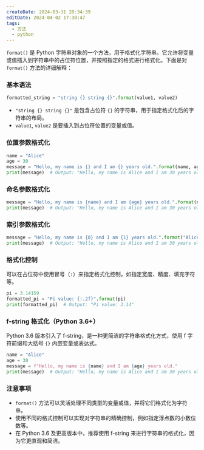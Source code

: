 ```yaml
---
createDate: 2024-03-31 20:34:39
editDate: 2024-04-02 17:30:47
tags:
  - 方法
  - python
---
```

`format()` 是 Python 字符串对象的一个方法，用于格式化字符串。它允许将变量或值插入到字符串中的占位符位置，并按照指定的格式进行格式化。下面是对 `format()` 方法的详细解释：

### 基本语法
```python
formatted_string = "string {} string {}".format(value1, value2)
```

- `"string {} string {}"` 是包含占位符 `{}` 的字符串，用于指定格式化后的字符串的布局。
- `value1`, `value2` 是要插入到占位符位置的变量或值。

### 位置参数格式化
```python
name = "Alice"
age = 30
message = "Hello, my name is {} and I am {} years old.".format(name, age)
print(message)  # Output: "Hello, my name is Alice and I am 30 years old."
```

### 命名参数格式化
```python
message = "Hello, my name is {name} and I am {age} years old.".format(name="Alice", age=30)
print(message)  # Output: "Hello, my name is Alice and I am 30 years old."
```

### 索引参数格式化
```python
message = "Hello, my name is {0} and I am {1} years old.".format("Alice", 30)
print(message)  # Output: "Hello, my name is Alice and I am 30 years old."
```

### 格式化控制
可以在占位符中使用冒号（`:`）来指定格式化控制，如指定宽度、精度、填充字符等。

```python
pi = 3.14159
formatted_pi = "Pi value: {:.2f}".format(pi)
print(formatted_pi)  # Output: "Pi value: 3.14"
```

### f-string 格式化（Python 3.6+）
Python 3.6 版本引入了 f-string，是一种更简洁的字符串格式化方式，使用 f 字符前缀和大括号 `{}` 内嵌变量或表达式。

```python
name = "Alice"
age = 30
message = f"Hello, my name is {name} and I am {age} years old."
print(message)  # Output: "Hello, my name is Alice and I am 30 years old."
```

### 注意事项
- `format()` 方法可以灵活处理不同类型的变量或值，并将它们格式化为字符串。
- 使用不同的格式控制可以实现对字符串的精确控制，例如指定浮点数的小数位数等。
- 在 Python 3.6 及更高版本中，推荐使用 f-string 来进行字符串的格式化，因为它更直观和简洁。